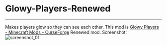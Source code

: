 # Glowy-Players-Renewed

------

Makes players glow so they can see each other.
This mod is [Glowy Players - Minecraft Mods - CurseForge](https://www.curseforge.com/minecraft/mc-mods/glowy-players)
Renewed mod.
Screenshot:
![screenshot_01](readme/screenshot_01.png)
